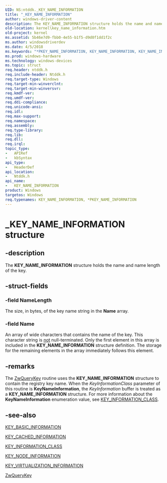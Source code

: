 ```yaml
---
UID: NS:ntddk._KEY_NAME_INFORMATION
title: "_KEY_NAME_INFORMATION"
author: windows-driver-content
description: The KEY_NAME_INFORMATION structure holds the name and name length of the key.
old-location: kernel\key_name_information.htm
old-project: kernel
ms.assetid: 5b46e7d9-fbb0-4e55-b1f5-d9d0f1dd1f2c
ms.author: windowsdriverdev
ms.date: 4/5/2018
ms.keywords: "*PKEY_NAME_INFORMATION, KEY_NAME_INFORMATION, KEY_NAME_INFORMATION structure [Kernel-Mode Driver Architecture], PKEY_NAME_INFORMATION, PKEY_NAME_INFORMATION structure pointer [Kernel-Mode Driver Architecture], _KEY_NAME_INFORMATION, kernel.key_name_information, kstruct_c_1b3b2976-9298-4d7d-a3d7-b0c8d303d29a.xml, ntddk/KEY_NAME_INFORMATION, ntddk/PKEY_NAME_INFORMATION"
ms.prod: windows-hardware
ms.technology: windows-devices
ms.topic: struct
req.header: ntddk.h
req.include-header: Ntddk.h
req.target-type: Windows
req.target-min-winverclnt: 
req.target-min-winversvr: 
req.kmdf-ver: 
req.umdf-ver: 
req.ddi-compliance: 
req.unicode-ansi: 
req.idl: 
req.max-support: 
req.namespace: 
req.assembly: 
req.type-library: 
req.lib: 
req.dll: 
req.irql: 
topic_type:
-	APIRef
-	kbSyntax
api_type:
-	HeaderDef
api_location:
-	Ntddk.h
api_name:
-	KEY_NAME_INFORMATION
product: Windows
targetos: Windows
req.typenames: KEY_NAME_INFORMATION, *PKEY_NAME_INFORMATION
---
```


# _KEY_NAME_INFORMATION structure


## -description


The <b>KEY_NAME_INFORMATION</b> structure holds the name and name length of the key.


## -struct-fields




### -field NameLength

The size, in bytes, of the key name string in the <b>Name</b> array.


### -field Name

An array of wide characters that contains the name of the key. This character string is <u>not</u> null-terminated. Only the first element in this array is included in the <b>KEY_NAME_INFORMATION</b> structure definition. The storage for the remaining elements in the array immediately follows this element.


## -remarks



The <a href="https://msdn.microsoft.com/library/windows/hardware/ff567060">ZwQueryKey</a> routine uses the <b>KEY_NAME_INFORMATION</b> structure to contain the registry key name. When the <i>KeyInformationClass</i> parameter of this routine is <b>KeyNameInformation</b>, the <i>KeyInformation</i> buffer is treated as a <b>KEY_NAME_INFORMATION</b> structure.  For more information about the <b>KeyNameInformation</b> enumeration value, see <a href="https://msdn.microsoft.com/library/windows/hardware/ff553373">KEY_INFORMATION_CLASS</a>.




## -see-also




<a href="https://msdn.microsoft.com/library/windows/hardware/ff553355">KEY_BASIC_INFORMATION</a>



<a href="https://msdn.microsoft.com/library/windows/hardware/ff553358">KEY_CACHED_INFORMATION</a>



<a href="https://msdn.microsoft.com/library/windows/hardware/ff553373">KEY_INFORMATION_CLASS</a>



<a href="https://msdn.microsoft.com/library/windows/hardware/ff553392">KEY_NODE_INFORMATION</a>



<a href="https://msdn.microsoft.com/library/windows/hardware/ff554221">KEY_VIRTUALIZATION_INFORMATION</a>



<a href="https://msdn.microsoft.com/library/windows/hardware/ff567060">ZwQueryKey</a>
 

 

